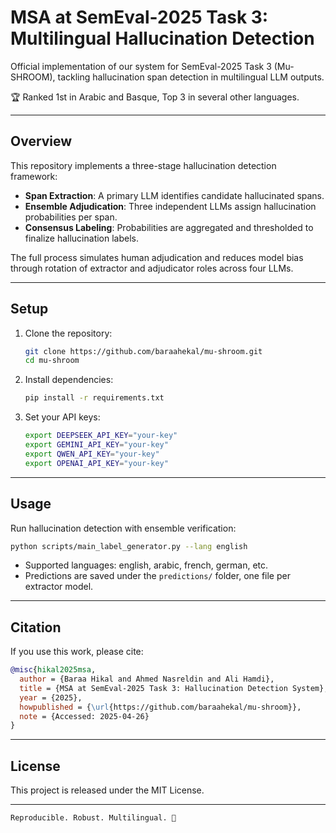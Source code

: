 # MSA at SemEval-2025 Task 3: Multilingual Hallucination Detection

Official implementation of our system for SemEval-2025 Task 3 (Mu-SHROOM), tackling hallucination span detection in multilingual LLM outputs.

🏆 Ranked 1st in Arabic and Basque, Top 3 in several other languages.

---

## Overview

This repository implements a three-stage hallucination detection framework:
- **Span Extraction**: A primary LLM identifies candidate hallucinated spans.
- **Ensemble Adjudication**: Three independent LLMs assign hallucination probabilities per span.
- **Consensus Labeling**: Probabilities are aggregated and thresholded to finalize hallucination labels.

The full process simulates human adjudication and reduces model bias through rotation of extractor and adjudicator roles across four LLMs.

---

## Setup

1. Clone the repository:
   ```bash
   git clone https://github.com/baraahekal/mu-shroom.git
   cd mu-shroom
   ```

2. Install dependencies:
   ```bash
   pip install -r requirements.txt
   ```

3. Set your API keys:
   ```bash
   export DEEPSEEK_API_KEY="your-key"
   export GEMINI_API_KEY="your-key"
   export QWEN_API_KEY="your-key"
   export OPENAI_API_KEY="your-key"
   ```

---

## Usage

Run hallucination detection with ensemble verification:
```bash
python scripts/main_label_generator.py --lang english
```

- Supported languages: english, arabic, french, german, etc.
- Predictions are saved under the `predictions/` folder, one file per extractor model.

---

## Citation

If you use this work, please cite:

```bibtex
@misc{hikal2025msa,
  author = {Baraa Hikal and Ahmed Nasreldin and Ali Hamdi},
  title = {MSA at SemEval-2025 Task 3: Hallucination Detection System},
  year = {2025},
  howpublished = {\url{https://github.com/baraahekal/mu-shroom}},
  note = {Accessed: 2025-04-26}
}
```

---

## License

This project is released under the MIT License.

---

```
Reproducible. Robust. Multilingual. 🚀

